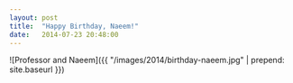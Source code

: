```yaml
---
layout: post
title:  "Happy Birthday, Naeem!"
date:   2014-07-23 20:48:00
---
```


![Professor and Naeem]({{ "/images/2014/birthday-naeem.jpg" | prepend: site.baseurl }})

